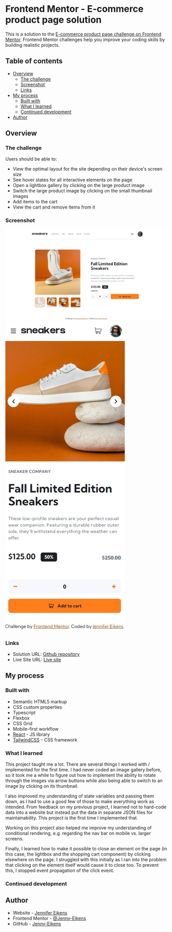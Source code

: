 # Frontend Mentor - E-commerce product page solution

This is a solution to the [E-commerce product page challenge on Frontend Mentor](https://www.frontendmentor.io/challenges/ecommerce-product-page-UPsZ9MJp6). Frontend Mentor challenges help you improve your coding skills by building realistic projects.

## Table of contents

- [Overview](#overview)
  - [The challenge](#the-challenge)
  - [Screenshot](#screenshot)
  - [Links](#links)
- [My process](#my-process)
  - [Built with](#built-with)
  - [What I learned](#what-i-learned)
  - [Continued development](#continued-development)
- [Author](#author)

## Overview

### The challenge

Users should be able to:

- View the optimal layout for the site depending on their device's screen size
- See hover states for all interactive elements on the page
- Open a lightbox gallery by clicking on the large product image
- Switch the large product image by clicking on the small thumbnail images
- Add items to the cart
- View the cart and remove items from it

### Screenshot

![Screenshot of desktop design](public/images/Screenshot%20Laptop.jpg)
![Screenshot of mobile design](public/images/Screenshot%20Mobile.jpg)

### Links

- Solution URL: [Github repository](https://github.com/Jenny-Eikens/e-commerce-page)
- Live Site URL: [Live site](https://jenny-eikens.github.io/e-commerce-page/)

## My process

### Built with

- Semantic HTML5 markup
- CSS custom properties
- Typescript
- Flexbox
- CSS Grid
- Mobile-first workflow
- [React](https://reactjs.org/) - JS library
- [TailwindCSS](https://tailwindcss.com/) - CSS framework

### What I learned

This project taught me a lot. There are several things I worked with / implemented for the first time. I had never coded an image gallery before, so it took me a while to figure out how to implement the ability to rotate through the images via arrow buttons while also being able to switch to an image by clicking on its thumbnail.

I also improved my understanding of state variables and passing them down, as I had to use a good few of those to make everything work as intended.
From feedback on my previous project, I learned not to hard-code data into a website but instead put the data in separate JSON files for maintainability. This project is the first time I implemented that.

Working on this project also helped me improve my understanding of conditional rendering, e.g. regarding the nav bar on mobile vs. larger screens.

Finally, I learned how to make it possible to close an element on the page (in this case, the lightbox and the shopping cart component) by clicking elsewhere on the page. I struggled with this initially as I ran into the problem that clicking on the element itself would cause it to close too. To prevent this, I stopped event propagation of the click event.

### Continued development

## Author

- Website - [Jennifer Eikens](https://jenny-eikens.github.io/portfolio-page/#projects)
- Frontend Mentor - [@Jenny-Eikens](https://www.frontendmentor.io/profile/Jenny-Eikens)
- GitHub - [Jenny-Eikens](https://github.com/Jenny-Eikens)
